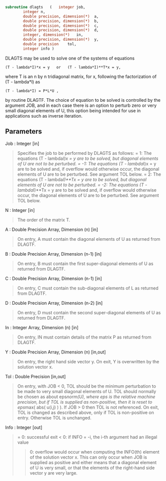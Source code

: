 ```fortran
subroutine dlagts	(	integer	job,
		integer	n,
		double precision, dimension(*)	a,
		double precision, dimension(*)	b,
		double precision, dimension(*)	c,
		double precision, dimension(*)	d,
		integer, dimension(*)	in,
		double precision, dimension(*)	y,
		double precision	tol,
		integer	info )
```

 DLAGTS may be used to solve one of the systems of equations

    (T - lambda*I)*x = y   or   (T - lambda*I)**T*x = y,

 where T is an n by n tridiagonal matrix, for x, following the
 factorization of (T - lambda*I) as

    (T - lambda*I) = P*L*U ,

 by routine DLAGTF. The choice of equation to be solved is
 controlled by the argument JOB, and in each case there is an option
 to perturb zero or very small diagonal elements of U, this option
 being intended for use in applications such as inverse iteration.

## Parameters
Job : Integer [in]
> Specifies the job to be performed by DLAGTS as follows:
> =  1: The equations  (T - lambda*I)x = y  are to be solved,
> but diagonal elements of U are not to be perturbed.
> = -1: The equations  (T - lambda*I)x = y  are to be solved
> and, if overflow would otherwise occur, the diagonal
> elements of U are to be perturbed. See argument TOL
> below.
> =  2: The equations  (T - lambda*I)**Tx = y  are to be solved,
> but diagonal elements of U are not to be perturbed.
> = -2: The equations  (T - lambda*I)**Tx = y  are to be solved
> and, if overflow would otherwise occur, the diagonal
> elements of U are to be perturbed. See argument TOL
> below.

N : Integer [in]
> The order of the matrix T.

A : Double Precision Array, Dimension (n) [in]
> On entry, A must contain the diagonal elements of U as
> returned from DLAGTF.

B : Double Precision Array, Dimension (n-1) [in]
> On entry, B must contain the first super-diagonal elements of
> U as returned from DLAGTF.

C : Double Precision Array, Dimension (n-1) [in]
> On entry, C must contain the sub-diagonal elements of L as
> returned from DLAGTF.

D : Double Precision Array, Dimension (n-2) [in]
> On entry, D must contain the second super-diagonal elements
> of U as returned from DLAGTF.

In : Integer Array, Dimension (n) [in]
> On entry, IN must contain details of the matrix P as returned
> from DLAGTF.

Y : Double Precision Array, Dimension (n) [in,out]
> On entry, the right hand side vector y.
> On exit, Y is overwritten by the solution vector x.

Tol : Double Precision [in,out]
> On entry, with  JOB < 0, TOL should be the minimum
> perturbation to be made to very small diagonal elements of U.
> TOL should normally be chosen as about eps*norm(U), where eps
> is the relative machine precision, but if TOL is supplied as
> non-positive, then it is reset to eps*max( abs( u(i,j) ) ).
> If  JOB > 0  then TOL is not referenced.
> On exit, TOL is changed as described above, only if TOL is
> non-positive on entry. Otherwise TOL is unchanged.

Info : Integer [out]
> = 0:  successful exit
> < 0:  if INFO = -i, the i-th argument had an illegal value
> > 0:  overflow would occur when computing the INFO(th)
> element of the solution vector x. This can only occur
> when JOB is supplied as positive and either means
> that a diagonal element of U is very small, or that
> the elements of the right-hand side vector y are very
> large.

